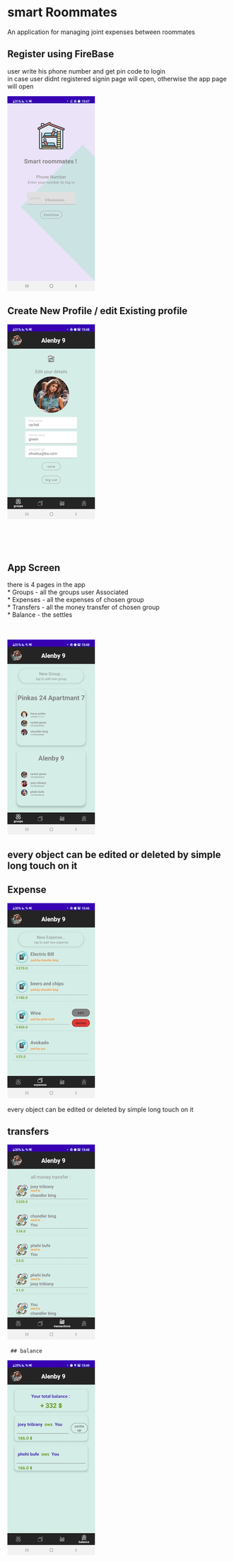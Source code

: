 # smart Roommates
An application for managing joint expenses between roommates

  ## Register using FireBase
  user write his phone number and get pin code to login<br />
    in case user didnt registered signin page will open, otherwise the app page will open
  <p align="left">
    <img src="https://github.com/ohadsa/ohad.smartRoommates/blob/master/images/Screenshot_20220210-154715_Roommates.jpg?raw=true">
 </p>
 
 
 ## Create New Profile / edit Existing profile 
  <p align="left">
    <img src="https://github.com/ohadsa/ohad.smartRoommates/blob/master/images/Screenshot_20220210-154813_Roommates.jpg?raw=true">
 </p>
 
<br /> <br /> <br /> 
  ## App Screen
  there is 4 pages in the app
   <br /> * Groups - all the groups user Associated
   <br /> * Expenses - all the expenses of chosen group
   <br /> * Transfers - all the money transfer of chosen group 
   <br /> * Balance - the settles
   <br /> <br /> <br /> 
  <p align="left">
    <img src="https://github.com/ohadsa/ohad.smartRoommates/blob/master/images/Screenshot_20220210-154804_Roommates.jpg?raw=true">
 </p>

  ##  every object can be edited or deleted by simple long touch on it 
  ## Expense 
  <p align="left">
    <img src="https://github.com/ohadsa/ohad.smartRoommates/blob/master/images/Screenshot_20220210-154839_Roommates.jpg?raw=true">
 </p>
 every object can be edited or deleted by simple long touch on it 


  ## transfers
  <p align="left">
    <img src="https://github.com/ohadsa/ohad.smartRoommates/blob/master/images/Screenshot_20220210-154847_Roommates.jpg?raw=true">
   </p>
   
     ## balance 
  <p align="left">
    <img src="https://github.com/ohadsa/ohad.smartRoommates/blob/master/images/Screenshot_20220210-154946_Roommates.jpg?raw=true">
   </p>

